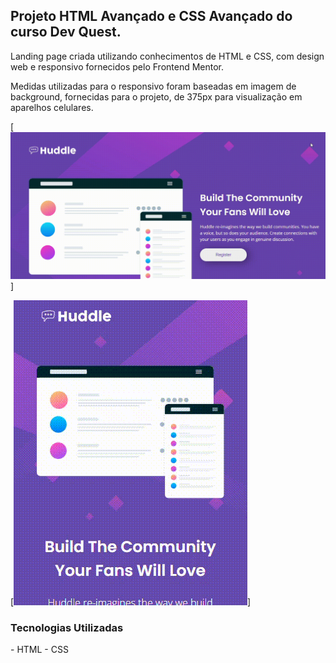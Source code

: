 ## Projeto HTML Avançado e CSS Avançado do curso Dev Quest. 

Landing page criada utilizando conhecimentos de HTML e CSS, com design web e responsivo fornecidos pelo Frontend Mentor.

Medidas utilizadas para o responsivo foram baseadas em imagem de background, fornecidas para o projeto, de 375px para visualização em aparelhos celulares. 

[<img src="./src/images/desktop.gif" alt="Representação da página para Desktop">]


[<img src="./src/images/responsivo.gif" alt="Representação do site responsivo em 375px">]

### Tecnologias Utilizadas

- HTML
- CSS